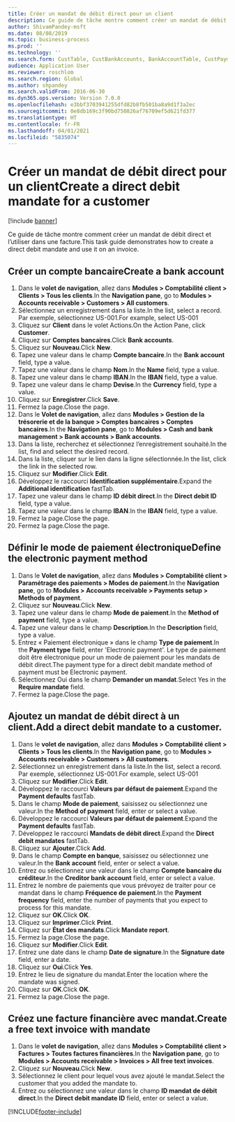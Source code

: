 ```yaml
---
title: Créer un mandat de débit direct pour un client
description: Ce guide de tâche montre comment créer un mandat de débit direct et l’utiliser dans une facture.
author: ShivamPandey-msft
ms.date: 08/08/2019
ms.topic: business-process
ms.prod: ''
ms.technology: ''
ms.search.form: CustTable, CustBankAccounts, BankAccountTable, CustPaymMode, CustDirectDebitMandate, BankAccountTableLookUp, SrsReportViewerForm,  LogisticsAddressCityLookup, CustFreeInvoice, CustTableLookup
audience: Application User
ms.reviewer: roschlom
ms.search.region: Global
ms.author: shpandey
ms.search.validFrom: 2016-06-30
ms.dyn365.ops.version: Version 7.0.0
ms.openlocfilehash: e3bbf3703941255dfd82b8fb501ba8a9d1f3a2ec
ms.sourcegitcommit: 0e8db169c3f90bd750826af76709ef5d621fd377
ms.translationtype: HT
ms.contentlocale: fr-FR
ms.lasthandoff: 04/01/2021
ms.locfileid: "5835074"
---
```

# <a name="create-a-direct-debit-mandate-for-a-customer"></a><span data-ttu-id="df08d-103">Créer un mandat de débit direct pour un client</span><span class="sxs-lookup"><span data-stu-id="df08d-103">Create a direct debit mandate for a customer</span></span>

[!include [banner](../../includes/banner.md)]

<span data-ttu-id="df08d-104">Ce guide de tâche montre comment créer un mandat de débit direct et l’utiliser dans une facture.</span><span class="sxs-lookup"><span data-stu-id="df08d-104">This task guide demonstrates how to create a direct debit mandate and use it on an invoice.</span></span>


## <a name="create-a-bank-account"></a><span data-ttu-id="df08d-105">Créer un compte bancaire</span><span class="sxs-lookup"><span data-stu-id="df08d-105">Create a bank account</span></span>
1. <span data-ttu-id="df08d-106">Dans le **volet de navigation**, allez dans **Modules > Comptabilité client > Clients > Tous les clients**.</span><span class="sxs-lookup"><span data-stu-id="df08d-106">In the **Navigation pane**, go to **Modules > Accounts receivable > Customers > All customers**.</span></span>
2. <span data-ttu-id="df08d-107">Sélectionnez un enregistrement dans la liste.</span><span class="sxs-lookup"><span data-stu-id="df08d-107">In the list, select a record.</span></span> <span data-ttu-id="df08d-108">Par exemple, sélectionnez US-001.</span><span class="sxs-lookup"><span data-stu-id="df08d-108">For example, select US-001</span></span>
3. <span data-ttu-id="df08d-109">Cliquez sur **Client** dans le volet Actions.</span><span class="sxs-lookup"><span data-stu-id="df08d-109">On the Action Pane, click **Customer**.</span></span>
4. <span data-ttu-id="df08d-110">Cliquez sur **Comptes bancaires**.</span><span class="sxs-lookup"><span data-stu-id="df08d-110">Click **Bank accounts**.</span></span>
5. <span data-ttu-id="df08d-111">Cliquez sur **Nouveau**.</span><span class="sxs-lookup"><span data-stu-id="df08d-111">Click **New**.</span></span>
6. <span data-ttu-id="df08d-112">Tapez une valeur dans le champ **Compte bancaire**.</span><span class="sxs-lookup"><span data-stu-id="df08d-112">In the **Bank account** field, type a value.</span></span>
7. <span data-ttu-id="df08d-113">Tapez une valeur dans le champ **Nom**.</span><span class="sxs-lookup"><span data-stu-id="df08d-113">In the **Name** field, type a value.</span></span>
8. <span data-ttu-id="df08d-114">Tapez une valeur dans le champ **IBAN**.</span><span class="sxs-lookup"><span data-stu-id="df08d-114">In the **IBAN** field, type a value.</span></span>
9. <span data-ttu-id="df08d-115">Tapez une valeur dans le champ **Devise**.</span><span class="sxs-lookup"><span data-stu-id="df08d-115">In the **Currency** field, type a value.</span></span>
10. <span data-ttu-id="df08d-116">Cliquez sur **Enregistrer**.</span><span class="sxs-lookup"><span data-stu-id="df08d-116">Click **Save**.</span></span>
11. <span data-ttu-id="df08d-117">Fermez la page.</span><span class="sxs-lookup"><span data-stu-id="df08d-117">Close the page.</span></span>
12. <span data-ttu-id="df08d-118">Dans le **Volet de navigation**, allez dans **Modules > Gestion de la trésorerie et de la banque > Comptes bancaires > Comptes bancaires**.</span><span class="sxs-lookup"><span data-stu-id="df08d-118">In the **Navigation pane**, go to **Modules > Cash and bank management > Bank accounts > Bank accounts**.</span></span>
13. <span data-ttu-id="df08d-119">Dans la liste, recherchez et sélectionnez l’enregistrement souhaité.</span><span class="sxs-lookup"><span data-stu-id="df08d-119">In the list, find and select the desired record.</span></span>
14. <span data-ttu-id="df08d-120">Dans la liste, cliquer sur le lien dans la ligne sélectionnée.</span><span class="sxs-lookup"><span data-stu-id="df08d-120">In the list, click the link in the selected row.</span></span>
15. <span data-ttu-id="df08d-121">Cliquez sur **Modifier**.</span><span class="sxs-lookup"><span data-stu-id="df08d-121">Click **Edit**.</span></span>
16. <span data-ttu-id="df08d-122">Développez le raccourci **Identification supplémentaire**.</span><span class="sxs-lookup"><span data-stu-id="df08d-122">Expand the **Additional identification** fastTab.</span></span>
17. <span data-ttu-id="df08d-123">Tapez une valeur dans le champ **ID débit direct**.</span><span class="sxs-lookup"><span data-stu-id="df08d-123">In the **Direct debit ID** field, type a value.</span></span>
18. <span data-ttu-id="df08d-124">Tapez une valeur dans le champ **IBAN**.</span><span class="sxs-lookup"><span data-stu-id="df08d-124">In the **IBAN** field, type a value.</span></span>
19. <span data-ttu-id="df08d-125">Fermez la page.</span><span class="sxs-lookup"><span data-stu-id="df08d-125">Close the page.</span></span>
20. <span data-ttu-id="df08d-126">Fermez la page.</span><span class="sxs-lookup"><span data-stu-id="df08d-126">Close the page.</span></span>

## <a name="define-the-electronic-payment-method"></a><span data-ttu-id="df08d-127">Définir le mode de paiement électronique</span><span class="sxs-lookup"><span data-stu-id="df08d-127">Define the electronic payment method</span></span>
1. <span data-ttu-id="df08d-128">Dans le **Volet de navigation**, allez dans **Modules > Comptabilité client > Paramétrage des paiements > Modes de paiement**.</span><span class="sxs-lookup"><span data-stu-id="df08d-128">In the **Navigation pane**, go to **Modules > Accounts receivable > Payments setup > Methods of payment**.</span></span>
2. <span data-ttu-id="df08d-129">Cliquez sur **Nouveau**.</span><span class="sxs-lookup"><span data-stu-id="df08d-129">Click **New**.</span></span>
3. <span data-ttu-id="df08d-130">Tapez une valeur dans le champ **Mode de paiement**.</span><span class="sxs-lookup"><span data-stu-id="df08d-130">In the **Method of payment** field, type a value.</span></span>
4. <span data-ttu-id="df08d-131">Tapez une valeur dans le champ **Description**.</span><span class="sxs-lookup"><span data-stu-id="df08d-131">In the **Description** field, type a value.</span></span>
5. <span data-ttu-id="df08d-132">Entrez « Paiement électronique » dans le champ **Type de paiement**.</span><span class="sxs-lookup"><span data-stu-id="df08d-132">In the **Payment type** field, enter 'Electronic payment'.</span></span> <span data-ttu-id="df08d-133">Le type de paiement doit être électronique pour un mode de paiement pour les mandats de débit direct.</span><span class="sxs-lookup"><span data-stu-id="df08d-133">The payment type for a direct debit mandate method of payment must be Electronic payment.</span></span>
6. <span data-ttu-id="df08d-134">Sélectionnez Oui dans le champ **Demander un mandat**.</span><span class="sxs-lookup"><span data-stu-id="df08d-134">Select Yes in the **Require mandate** field.</span></span>
7. <span data-ttu-id="df08d-135">Fermez la page.</span><span class="sxs-lookup"><span data-stu-id="df08d-135">Close the page.</span></span>

## <a name="add-a-direct-debit-mandate-to-a-customer"></a><span data-ttu-id="df08d-136">Ajoutez un mandat de débit direct à un client.</span><span class="sxs-lookup"><span data-stu-id="df08d-136">Add a direct debit mandate to a customer.</span></span>
1. <span data-ttu-id="df08d-137">Dans le **volet de navigation**, allez dans **Modules > Comptabilité client > Clients > Tous les clients**.</span><span class="sxs-lookup"><span data-stu-id="df08d-137">In the **Navigation pane**, go to **Modules > Accounts receivable > Customers > All customers**.</span></span>
2. <span data-ttu-id="df08d-138">Sélectionnez un enregistrement dans la liste.</span><span class="sxs-lookup"><span data-stu-id="df08d-138">In the list, select a record.</span></span> <span data-ttu-id="df08d-139">Par exemple, sélectionnez US-001.</span><span class="sxs-lookup"><span data-stu-id="df08d-139">For example, select US-001</span></span>
3. <span data-ttu-id="df08d-140">Cliquez sur **Modifier**.</span><span class="sxs-lookup"><span data-stu-id="df08d-140">Click **Edit**.</span></span>
4. <span data-ttu-id="df08d-141">Développez le raccourci **Valeurs par défaut de paiement**.</span><span class="sxs-lookup"><span data-stu-id="df08d-141">Expand the **Payment defaults** fastTab.</span></span>
5. <span data-ttu-id="df08d-142">Dans le champ **Mode de paiement**, saisissez ou sélectionnez une valeur.</span><span class="sxs-lookup"><span data-stu-id="df08d-142">In the **Method of payment** field, enter or select a value.</span></span>
6. <span data-ttu-id="df08d-143">Développez le raccourci **Valeurs par défaut de paiement**.</span><span class="sxs-lookup"><span data-stu-id="df08d-143">Expand the **Payment defaults** fastTab.</span></span>
7. <span data-ttu-id="df08d-144">Développez le raccourci **Mandats de débit direct**.</span><span class="sxs-lookup"><span data-stu-id="df08d-144">Expand the **Direct debit mandates** fastTab.</span></span>
8. <span data-ttu-id="df08d-145">Cliquez sur **Ajouter**.</span><span class="sxs-lookup"><span data-stu-id="df08d-145">Click **Add**.</span></span>
9. <span data-ttu-id="df08d-146">Dans le champ **Compte en banque**, saisissez ou sélectionnez une valeur.</span><span class="sxs-lookup"><span data-stu-id="df08d-146">In the **Bank account** field, enter or select a value.</span></span>
10. <span data-ttu-id="df08d-147">Entrez ou sélectionnez une valeur dans le champ **Compte bancaire du créditeur**.</span><span class="sxs-lookup"><span data-stu-id="df08d-147">In the **Creditor bank account** field, enter or select a value.</span></span>
11. <span data-ttu-id="df08d-148">Entrez le nombre de paiements que vous prévoyez de traiter pour ce mandat dans le champ **Fréquence de paiement**.</span><span class="sxs-lookup"><span data-stu-id="df08d-148">In the **Payment frequency** field, enter the number of payments that you expect to process for this mandate.</span></span>
12. <span data-ttu-id="df08d-149">Cliquez sur **OK**.</span><span class="sxs-lookup"><span data-stu-id="df08d-149">Click **OK**.</span></span>
13. <span data-ttu-id="df08d-150">Cliquez sur **Imprimer**.</span><span class="sxs-lookup"><span data-stu-id="df08d-150">Click **Print**.</span></span>
14. <span data-ttu-id="df08d-151">Cliquez sur **État des mandats**.</span><span class="sxs-lookup"><span data-stu-id="df08d-151">Click **Mandate report**.</span></span>
15. <span data-ttu-id="df08d-152">Fermez la page.</span><span class="sxs-lookup"><span data-stu-id="df08d-152">Close the page.</span></span>
16. <span data-ttu-id="df08d-153">Cliquez sur **Modifier**.</span><span class="sxs-lookup"><span data-stu-id="df08d-153">Click **Edit**.</span></span>
17. <span data-ttu-id="df08d-154">Entrez une date dans le champ **Date de signature**.</span><span class="sxs-lookup"><span data-stu-id="df08d-154">In the **Signature date** field, enter a date.</span></span>
18. <span data-ttu-id="df08d-155">Cliquez sur **Oui**.</span><span class="sxs-lookup"><span data-stu-id="df08d-155">Click **Yes**.</span></span>
19. <span data-ttu-id="df08d-156">Entrez le lieu de signature du mandat.</span><span class="sxs-lookup"><span data-stu-id="df08d-156">Enter the location where the mandate was signed.</span></span>
20. <span data-ttu-id="df08d-157">Cliquez sur **OK**.</span><span class="sxs-lookup"><span data-stu-id="df08d-157">Click **OK**.</span></span>
21. <span data-ttu-id="df08d-158">Fermez la page.</span><span class="sxs-lookup"><span data-stu-id="df08d-158">Close the page.</span></span>

## <a name="create-a-free-text-invoice-with-mandate"></a><span data-ttu-id="df08d-159">Créez une facture financière avec mandat.</span><span class="sxs-lookup"><span data-stu-id="df08d-159">Create a free text invoice with mandate</span></span>
1. <span data-ttu-id="df08d-160">Dans le **volet de navigation**, allez dans **Modules > Comptabilité client > Factures > Toutes factures financières**.</span><span class="sxs-lookup"><span data-stu-id="df08d-160">In the **Navigation pane**, go to **Modules > Accounts receivable > Invoices > All free text invoices**.</span></span>
2. <span data-ttu-id="df08d-161">Cliquez sur **Nouveau**.</span><span class="sxs-lookup"><span data-stu-id="df08d-161">Click **New**.</span></span>
3. <span data-ttu-id="df08d-162">Sélectionnez le client pour lequel vous avez ajouté le mandat.</span><span class="sxs-lookup"><span data-stu-id="df08d-162">Select the customer that you added the mandate to.</span></span>
4. <span data-ttu-id="df08d-163">Entrez ou sélectionnez une valeur dans le champ **ID mandat de débit direct**.</span><span class="sxs-lookup"><span data-stu-id="df08d-163">In the **Direct debit mandate ID** field, enter or select a value.</span></span>



[!INCLUDE[footer-include](../../../includes/footer-banner.md)]